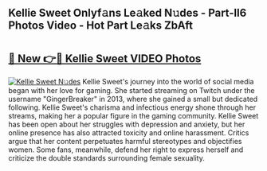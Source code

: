 ## Kellie Sweet Onlyf𝚊ns Le𝚊ked N𝚞des - Part-ll6 Photos Video - Hot Part Le𝚊ks ZbAft

# <h2><a href="http://ac14235.deff.icu/?id=Kellie+Sweet">🔗 New 👉🔴 Kellie Sweet VIDEO Photos</a></h2>

[![Kellie Sweet N𝚞des](https://i.imgur.com/rIISA9y.gif)](http://ac14235.deff.icu/?id=Kellie+Sweet)
Kellie Sweet's journey into the world of social media began with her love for gaming. She started streaming on Twitch under the username "GingerBreaker" in 2013, where she gained a small but dedicated following. Kellie Sweet's charisma and infectious energy shone through her streams, making her a popular figure in the gaming community. Kellie Sweet has been open about her struggles with depression and anxiety, but her online presence has also attracted toxicity and online harassment. Critics argue that her content perpetuates harmful stereotypes and objectifies women. Some fans, meanwhile, defend her right to express herself and criticize the double standards surrounding female sexuality.
